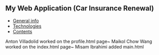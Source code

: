 ## My Web Application (Car Insurance Renewal)

* [General info](#general-info)
* [Technologies](#technologies)
* [Contents](#content)

Anton Villadolid worked on the profile.html page~
Maikol Chow Wang worked on the index.html page~
Misam Ibrahimi added main.html
